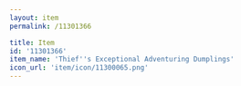 ```yaml
---
layout: item
permalink: /11301366

title: Item
id: '11301366'
item_name: 'Thief''s Exceptional Adventuring Dumplings'
icon_url: 'item/icon/11300065.png'
---
```

